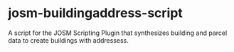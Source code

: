 # josm-buildingaddress-script
A script for the JOSM Scripting Plugin that synthesizes building and parcel data to create buildings with addressess.
